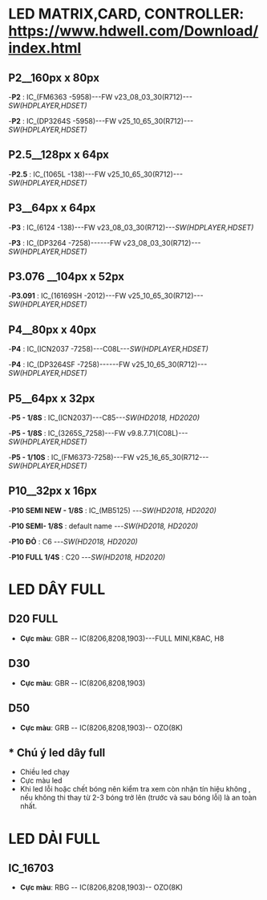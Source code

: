 # LED MATRIX,CARD, CONTROLLER: https://www.hdwell.com/Download/index.html


## P2__160px x 80px
-**P2** : IC_(FM6363 -5958)---FW v23_08_03_30(R712)---_SW(HDPLAYER,HDSET)_

-**P2** : IC_(DP3264S -5958)---FW v25_10_65_30(R712)---_SW(HDPLAYER,HDSET)_


## P2.5__128px x 64px
-**P2.5** : IC_(1065L -138)---FW v25_10_65_30(R712)---_SW(HDPLAYER,HDSET)_


## P3__64px x 64px
-**P3** : IC_(6124 -138)---FW v23_08_03_30(R712)---_SW(HDPLAYER,HDSET)_

-**P3** : IC_(DP3264 -7258)------FW v23_08_03_30(R712)---_SW(HDPLAYER,HDSET)_

## P3.076 __104px x 52px
-**P3.091** : IC_(16169SH -2012)---FW v25_10_65_30(R712)---_SW(HDPLAYER,HDSET)_



## P4__80px x 40px 
-**P4** : IC_(ICN2037 -7258)---C08L---_SW(HDPLAYER,HDSET)_



-**P4** : IC_(DP3264SF -7258)------FW v25_10_65_30(R712)---_SW(HDPLAYER,HDSET)_



## P5__64px x 32px
-**P5 - 1/8S** : IC_(ICN2037)---C85---_SW(HD2018, HD2020)_

-**P5 - 1/8S** : IC_(3265S_7258)---FW v9.8.7.71(C08L)---_SW(HDPLAYER,HDSET)_

-**P5 - 1/10S** : IC_(FM6373-7258)---FW v25_16_65_30(R712---_SW(HDPLAYER,HDSET)_


## P10__32px x 16px
-**P10 SEMI NEW - 1/8S** : IC_(MB5125) ---_SW(HD2018, HD2020)_

-**P10 SEMI- 1/8S** : default name ---_SW(HD2018, HD2020)_

-**P10 ĐỎ** : C6  ---_SW(HD2018, HD2020)_

-**P10 FULL 1/4S** : C20 ---_SW(HD2018, HD2020)_


#




# LED DÂY FULL

## D20 FULL 
- **Cực màu**: GBR -- IC(8206,8208,1903)---FULL MINI,K8AC, H8

## D30 
- **Cực màu**: GBR -- IC(8206,8208,1903)

## D50 
- **Cực màu**: GRB -- IC(8206,8208,1903)-- OZO(8K)

## * Chú ý led dây full
  + Chiều led chạy
  + Cực màu led
  + Khi led lỗi hoặc chết bóng nên kiểm tra xem còn nhận tín hiệu không , nếu không thi thay từ 2-3 bóng trở lên (trước và sau bóng lỗi) là an toàn nhất.

# LED DẢI FULL 

## IC_16703
- **Cực màu**: RBG -- IC(8206,8208,1903)-- OZO(8K) 

























